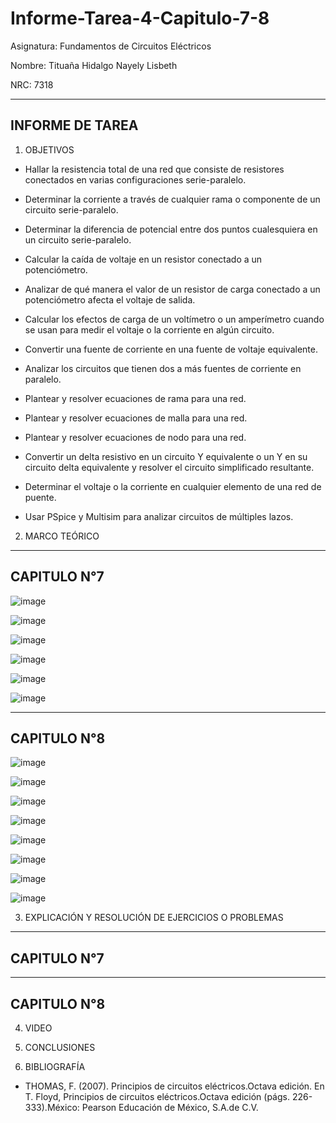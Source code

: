 # Informe-Tarea-4-Capitulo-7-8

Asignatura: Fundamentos de Circuitos Eléctricos 

Nombre: Tituaña Hidalgo Nayely Lisbeth

NRC: 7318

--------------------------------------------------------------------------
INFORME DE TAREA 
--------------------------------------------------------------------------

1. OBJETIVOS

* Hallar la resistencia total de una red que consiste de resistores conectados en varias configuraciones serie-paralelo.

* Determinar la corriente a través de cualquier rama o componente de un circuito serie-paralelo.

* Determinar la diferencia de potencial entre dos puntos cualesquiera en un circuito serie-paralelo.

* Calcular la caída de voltaje en un resistor conectado a un potenciómetro.

* Analizar de qué manera el valor de un resistor de carga conectado a un potenciómetro afecta el voltaje de salida.

* Calcular los efectos de carga de un voltímetro o un amperímetro cuando se usan para medir el voltaje o la corriente en algún circuito.

* Convertir una fuente de corriente en una fuente de voltaje equivalente.

* Analizar los circuitos que tienen dos a más fuentes de corriente en paralelo.

* Plantear y resolver ecuaciones de rama para una red.

* Plantear y resolver ecuaciones de malla para una red.

* Plantear y resolver ecuaciones de nodo para una red.

* Convertir un delta resistivo en un circuito Y equivalente o un Y en su circuito delta equivalente y resolver el circuito simplificado resultante.

* Determinar el voltaje o la corriente en cualquier elemento de una red de puente.

* Usar PSpice y Multisim para analizar circuitos de múltiples lazos.

2. MARCO TEÓRICO

----------------------------------------------------------------------------------------------------------------
CAPITULO N°7
----------------------------------------------------------------------------------------------------------------

![image](https://user-images.githubusercontent.com/105722861/176578594-127aa469-33f0-4607-b4d8-b5b7c57d2c65.png)

![image](https://user-images.githubusercontent.com/105722861/176578659-358e3868-3877-4542-87c5-35de3f442ae1.png)

![image](https://user-images.githubusercontent.com/105722861/176578732-1a6d2ce6-74ea-42b5-a90b-0383786b816d.png)

![image](https://user-images.githubusercontent.com/105722861/176578809-61632df6-fb0f-4301-a8da-fe70830ae3e0.png)

![image](https://user-images.githubusercontent.com/105722861/176578906-11a68894-baff-423f-803e-65312242309e.png)

![image](https://user-images.githubusercontent.com/105722861/176578993-efc35572-a692-4512-8e2a-33d1e7e16037.png)

----------------------------------------------------------------------------------------------------------------
CAPITULO N°8
----------------------------------------------------------------------------------------------------------------

![image](https://user-images.githubusercontent.com/105722861/176585979-bb9365da-7c76-4014-b56c-dc42a73854b5.png)

![image](https://user-images.githubusercontent.com/105722861/176590827-1cf6c407-55d6-41b8-8170-e6befba788cf.png)

![image](https://user-images.githubusercontent.com/105722861/176597249-d8e3004a-001b-480e-842d-528be5b5d47b.png)

![image](https://user-images.githubusercontent.com/105722861/176602059-a791ae8b-e53f-4e50-a343-835669229afa.png)

![image](https://user-images.githubusercontent.com/105722861/176607660-f9f0850a-54e2-4bf0-9d7a-dc34174c85ec.png)

![image](https://user-images.githubusercontent.com/105722861/176611937-3f07dc95-486c-41f5-b2c2-131ff0751b2c.png)

![image](https://user-images.githubusercontent.com/105722861/176724994-a32cbedf-dfab-413b-a434-351ab5c1fc9c.png)

![image](https://user-images.githubusercontent.com/105722861/176734204-f0a0f604-bb23-43b6-ad10-4e5c40793cde.png)


3. EXPLICACIÓN Y RESOLUCIÓN DE EJERCICIOS O PROBLEMAS 

----------------------------------------------------------------------------------------------------------------
CAPITULO N°7
----------------------------------------------------------------------------------------------------------------

----------------------------------------------------------------------------------------------------------------
CAPITULO N°8
----------------------------------------------------------------------------------------------------------------



4. VIDEO

5. CONCLUSIONES

6. BIBLIOGRAFÍA

* THOMAS, F. (2007). Principios de circuitos eléctricos.Octava edición. En T. Floyd, Principios de circuitos eléctricos.Octava edición (págs. 226-333).México: Pearson Educación de México, S.A.de C.V.
